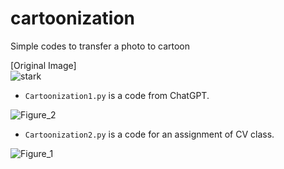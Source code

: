 # cartoonization
Simple codes to transfer a photo to cartoon

[Original Image]  
![stark](https://user-images.githubusercontent.com/82254758/228422133-4b83c9b0-2646-477b-90ec-174e6675c505.jpg)


- `Cartoonization1.py` is a code from ChatGPT.  
  
![Figure_2](https://user-images.githubusercontent.com/82254758/228422386-02262aeb-ad6c-4881-824e-6966d35cf045.png)  


- `Cartoonization2.py` is a code for an assignment of CV class.  
  
![Figure_1](https://user-images.githubusercontent.com/82254758/228422436-de81615b-657b-4eeb-8b63-3aec9496136a.png)


